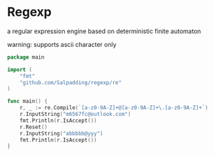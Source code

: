 # Regexp

a regular expression engine based on deterministic finite automaton

warning: supports ascii character only 

```go
package main

import (
	"fmt"
	"github.com/Salpadding/regexp/re"
)

func main() {
	r, _ := re.Compile(`[a-z0-9A-Z]+@[a-z0-9A-Z]+\.[a-z0-9A-Z]+`)
	r.InputString("m6567fc@outlook.com")
	fmt.Println(r.IsAccept())
	r.Reset()
	r.InputString("abbbbb@yyy")
	fmt.Println(r.IsAccept())
}
```